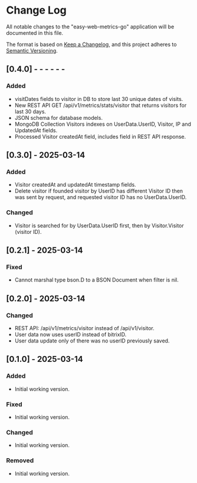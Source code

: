 # Change Log

All notable changes to the "easy-web-metrics-go" application will be documented in this file.

The format is based on [Keep a Changelog](https://keepachangelog.com/en/1.1.0/),
and this project adheres to [Semantic Versioning](https://semver.org/spec/v2.0.0.html).

## [0.4.0] - - - - - -

### Added

- visitDates fields to visitor in DB to store last 30 unique dates of visits.
- New REST API GET /api/v1/metrics/stats/visitor that returns visitors for last 30 days.
- JSON schema for database models.
- MongoDB Collection Visitors indexes on UserData.UserID, Visitor, IP and UpdatedAt fields.
- Processed Visitor createdAt field, includes field in REST API response.

## [0.3.0] - 2025-03-14

### Added

- Visitor createdAt and updatedAt timestamp fields.
- Delete visitor if founded visitor by UserID has different Visitor ID then was sent by request, and requested visitor ID has no UserData.UserID.

### Changed

- Visitor is searched for by UserData.UserID first, then by Visitor.Visitor (visitor ID).

## [0.2.1] - 2025-03-14

### Fixed

- Cannot marshal type bson.D to a BSON Document when filter is nil.

## [0.2.0] - 2025-03-14

### Changed

- REST API: /api/v1/metrics/visitor instead of /api/v1/visitor.
- User data now uses userID instead of bitrixID.
- User data update only of there was no userID previously saved.

## [0.1.0] - 2025-03-14

### Added

- Initial working version.

### Fixed

- Initial working version.

### Changed

- Initial working version.

### Removed

- Initial working version.